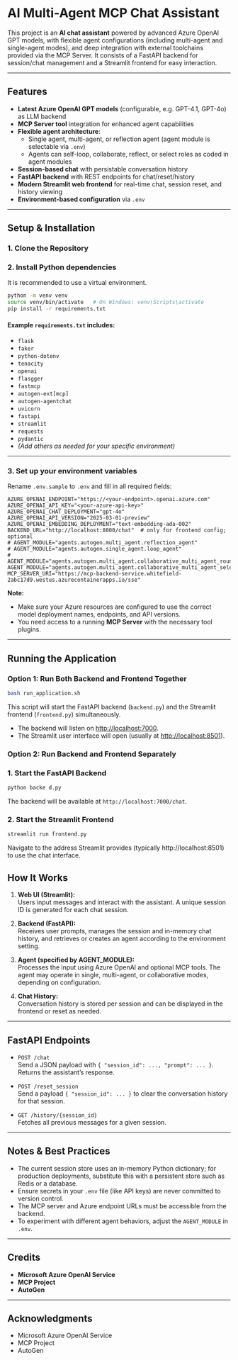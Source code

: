 # AI Multi-Agent MCP Chat Assistant  
  
This project is an **AI chat assistant** powered by advanced Azure OpenAI GPT models, with flexible agent configurations (including multi-agent and single-agent modes), and deep integration with external toolchains provided via the MCP Server. It consists of a FastAPI backend for session/chat management and a Streamlit frontend for easy interaction.  
  
---  
  
## Features  
- **Latest Azure OpenAI GPT models** (configurable, e.g. GPT-4.1, GPT-4o) as LLM backend  
- **MCP Server tool** integration for enhanced agent capabilities  
- **Flexible agent architecture**:  
  - Single agent, multi-agent, or reflection agent (agent module is selectable via `.env`)  
  - Agents can self-loop, collaborate, reflect, or select roles as coded in agent modules  
- **Session-based chat** with persistable conversation history  
- **FastAPI backend** with REST endpoints for chat/reset/history  
- **Modern Streamlit web frontend** for real-time chat, session reset, and history viewing  
- **Environment-based configuration** via `.env`  
  
---  
  
    
## Setup & Installation  
  

  
### 1. Clone the Repository  
  
### 2. Install Python dependencies  
  
It is recommended to use a virtual environment.  
  
```bash  
python -m venv venv  
source venv/bin/activate   # On Windows: venv\Scripts\activate  
pip install -r requirements.txt  

```

#### Example `requirements.txt` includes:  
  
- `flask`  
- `faker`  
- `python-dotenv`  
- `tenacity`  
- `openai`  
- `flasgger`  
- `fastmcp`  
- `autogen-ext[mcp]`  
- `autogen-agentchat`  
- `uvicorn`  
- `fastapi`  
- `streamlit`  
- `requests`  
- `pydantic`  
- *(Add others as needed for your specific environment)*  
  
---  
  
### 3. Set up your environment variables  
  
Rename `.env.sample` to `.env` and fill in all required fields:  
  
```env  
AZURE_OPENAI_ENDPOINT="https://<your-endpoint>.openai.azure.com"  
AZURE_OPENAI_API_KEY="<your-azure-api-key>"  
AZURE_OPENAI_CHAT_DEPLOYMENT="gpt-4o"  
AZURE_OPENAI_API_VERSION="2025-03-01-preview"  
AZURE_OPENAI_EMBEDDING_DEPLOYMENT="text-embedding-ada-002"  
BACKEND_URL="http://localhost:8000/chat"  # only for frontend config; optional  
# AGENT_MODULE="agents.autogen.multi_agent.reflection_agent"
# AGENT_MODULE="agents.autogen.single_agent.loop_agent"
# AGENT_MODULE="agents.autogen.multi_agent.collaborative_multi_agent_round_robin"
AGENT_MODULE="agents.autogen.multi_agent.collaborative_multi_agent_selector_group"
MCP_SERVER_URI="https://mcp-backend-service.whitefield-2abc17d9.westus.azurecontainerapps.io/sse"

```
**Note:**    
- Make sure your Azure resources are configured to use the correct model deployment names, endpoints, and API versions.  
- You need access to a running **MCP Server** with the necessary tool plugins.  
  
---  
  
## Running the Application  
  
### Option 1: Run Both Backend and Frontend Together  
  
```bash  
bash run_application.sh  
```
This script will start the FastAPI backend (`backend.py`) and the Streamlit frontend (`frontend.py`) simultaneously.  
  
- The backend will listen on [http://localhost:7000](http://localhost:7000).  
- The Streamlit user interface will open (usually at [http://localhost:8501](http://localhost:8501)).  
### Option 2: Run Backend and Frontend Separately

### 1. Start the FastAPI Backend  
  
```bash  
python backe d.py  
```
The backend will be available at `http://localhost:7000/chat`.  
  
### 2. Start the Streamlit Frontend  
  
```bash  
streamlit run frontend.py  
```
Navigate to the address Streamlit provides (typically http://localhost:8501) to use the chat interface.  
  
## How It Works  
  
1. **Web UI (Streamlit):**    
   Users input messages and interact with the assistant. A unique session ID is generated for each chat session.  
  
2. **Backend (FastAPI):**    
   Receives user prompts, manages the session and in-memory chat history, and retrieves or creates an agent according to the environment setting.  
  
3. **Agent (specified by AGENT_MODULE):**    
   Processes the input using Azure OpenAI and optional MCP tools. The agent may operate in single, multi-agent, or collaborative modes, depending on configuration.  
  
4. **Chat History:**    
   Conversation history is stored per session and can be displayed in the frontend or reset as needed.  
  
---  
  
## FastAPI Endpoints  
  
- `POST /chat`    
  Send a JSON payload with `{ "session_id": ..., "prompt": ... }`. Returns the assistant’s response.  
  
- `POST /reset_session`    
  Send a payload `{ "session_id": ... }` to clear the conversation history for that session.  
  
- `GET /history/{session_id}`    
  Fetches all previous messages for a given session.  
  
---  
  
## Notes & Best Practices  
  
- The current session store uses an in-memory Python dictionary; for production deployments, substitute this with a persistent store such as Redis or a database.  
- Ensure secrets in your `.env` file (like API keys) are never committed to version control.  
- The MCP server and Azure endpoint URLs must be accessible from the backend.  
- To experiment with different agent behaviors, adjust the `AGENT_MODULE` in `.env`.  
  
---  
  
## Credits  
  
- **Microsoft Azure OpenAI Service**  
- **MCP Project**  
- **AutoGen**  
    
  
---    
## Acknowledgments  
  
- Microsoft Azure OpenAI Service    
- MCP Project    
- AutoGen    